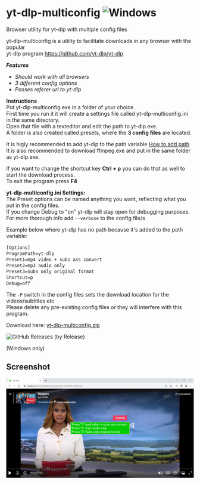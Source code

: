 # yt-dlp-multiconfig ![Windows](https://img.shields.io/badge/Windows-0078D6?style=for-the-badge&logo=windows&logoColor=white)
Browser utility for yt-dlp with multiple config files

yt-dlp-multiconfig is a utility to facilitate downloads in any browser with the popular  
yt-dlp program https://github.com/yt-dlp/yt-dlp

_**Features**_
 - _Should work with all browsers_
 - _3 different config options_
  - _Passes referer url to yt-dlp_
  
  **Instructions**  
Put yt-dlp-multiconfig.exe in a folder of your choice.  
First time you run it it will create a settings file called yt-dlp-multiconfig.ini in the same directory.  
Open that file with a texteditor and edit the path to yt-dlp.exe.   
A folder is also created called presets, where the **3 config files** are located.  

It is higly recommended to add yt-dlp to the path variable [How to add path](https://www.architectryan.com/2018/03/17/add-to-the-path-on-windows-10/)  
It is also recommended to download ffmpeg.exe and put in the same folder as yt-dlp.exe.

 
If you want to change the shortcut key **Ctrl + p** you can do that as well to start the download process.  
To exit the program press **F4**

**yt-dlp-multiconfig.ini Settings:**  
The Preset options can be named anything you want, reflecting what you put in the config files.  
If you change Debug to "on" yt-dlp will stay open for debugging purposes.  
For more thorough info add `--verbose` to the config file/s  

Example below where yt-dlp has no path because it's added to the path variable:
```
[Options]
ProgramPath=yt-dlp
Preset1=mp4 video + subs ass convert
Preset2=mp3 audio only
Preset3=Subs only original format
Shortcut=p
Debug=off
```
The `-P` switch in the config files sets the download location for the videos/subtitles etc  
Please delete any pre-existing config files or they will interfere with this program.

Download here: [yt-dlp-multiconfig.zip](https://github.com/dobbelina/yt-dlp-multiconfig/releases/latest/download/yt-dlp-multiconfig.zip)

![GitHub Releases (by Release)](https://img.shields.io/github/downloads/dobbelina/yt-dlp-multiconfig/v1.1.0.0-Windows/total)

(Windows only)  


## Screenshot

<p align="center"><img src="yt-dlp-multiconfig.png" width="600" /></p>

